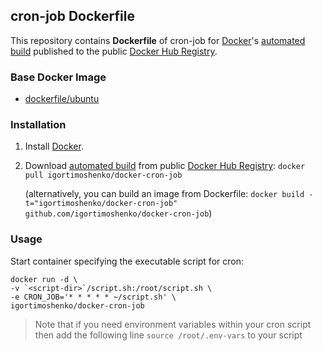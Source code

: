 ## cron-job Dockerfile


This repository contains **Dockerfile** of cron-job for [Docker](https://www.docker.com/)'s [automated build](https://registry.hub.docker.com/u/igortimoshenko/docker-cron-job/) published to the public [Docker Hub Registry](https://registry.hub.docker.com/).


### Base Docker Image

* [dockerfile/ubuntu](http://dockerfile.github.io/#/ubuntu)


### Installation

1. Install [Docker](https://www.docker.com/).

2. Download [automated build](https://registry.hub.docker.com/u/igortimoshenko/docker-cron-job/) from public [Docker Hub Registry](https://registry.hub.docker.com/): `docker pull igortimoshenko/docker-cron-job`

   (alternatively, you can build an image from Dockerfile: `docker build -t="igortimoshenko/docker-cron-job" github.com/igortimoshenko/docker-cron-job`)


### Usage

Start container specifying the executable script for cron:

    docker run -d \
    -v `<script-dir>`/script.sh:/root/script.sh \
    -e CRON_JOB='* * * * * ~/script.sh' \
    igortimoshenko/docker-cron-job

> Note that if you need environment variables within your cron script then add
> the following line `source /root/.env-vars` to your script
